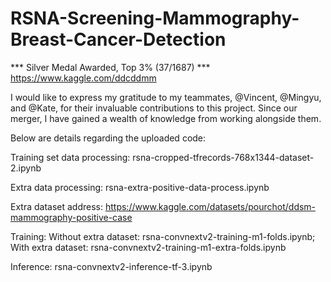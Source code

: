 # RSNA-Screening-Mammography-Breast-Cancer-Detection

*** Silver Medal Awarded, Top 3% (37/1687) *** https://www.kaggle.com/ddcddmm

I would like to express my gratitude to my teammates, @Vincent, @Mingyu, and @Kate, for their invaluable contributions to this project. Since our merger, I have gained a wealth of knowledge from working alongside them.

Below are details regarding the uploaded code:

Training set data processing: rsna-cropped-tfrecords-768x1344-dataset-2.ipynb

Extra data processing: rsna-extra-positive-data-process.ipynb

Extra dataset address:
https://www.kaggle.com/datasets/pourchot/ddsm-mammography-positive-case

Training:
Without extra dataset: rsna-convnextv2-training-m1-folds.ipynb; 
With extra dataset: rsna-convnextv2-training-m1-extra-folds.ipynb

Inference: 
rsna-convnextv2-inference-tf-3.ipynb
